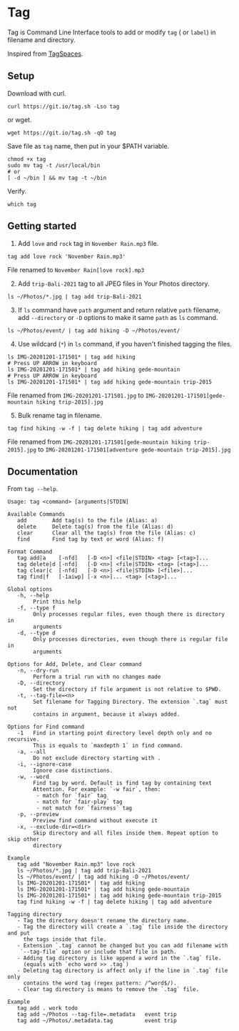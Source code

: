 # Tag

Tag is Command Line Interface tools to add or modify `tag` ( or `label`) in filename and directory.

Inspired from [TagSpaces](https://www.tagspaces.org/).

## Setup

Download with curl.

```
curl https://git.io/tag.sh -Lso tag
```

or wget.

```
wget https://git.io/tag.sh -qO tag
```

Save file as `tag` name, then put in your $PATH variable.

```
chmod +x tag
sudo mv tag -t /usr/local/bin
# or
[ -d ~/bin ] && mv tag -t ~/bin
```

Verify.

```
which tag
```

## Getting started

1. Add `love` and `rock` tag in `November Rain.mp3` file.

```
tag add love rock 'November Rain.mp3'
```

File renamed to `November Rain[love rock].mp3`

2. Add `trip-Bali-2021` tag to all JPEG files in Your Photos directory.

```
ls ~/Photos/*.jpg | tag add trip-Bali-2021
```

3. If `ls` command have `path` argument and return relative `path` filename,
add `--directory` or `-D` options to make it same `path` as `ls` command.

```
ls ~/Photos/event/ | tag add hiking -D ~/Photos/event/
```

4. Use wildcard (`*`) in `ls` command, if you haven't finished tagging the files.

```
ls IMG-20201201-171501* | tag add hiking
# Press UP ARROW in keyboard
ls IMG-20201201-171501* | tag add hiking gede-mountain
# Press UP ARROW in keyboard
ls IMG-20201201-171501* | tag add hiking gede-mountain trip-2015
```

File renamed from `IMG-20201201-171501.jpg` to `IMG-20201201-171501[gede-mountain hiking trip-2015].jpg`

5. Bulk rename tag in filename.

```
tag find hiking -w -f | tag delete hiking | tag add adventure
```

File renamed from `IMG-20201201-171501[gede-mountain hiking trip-2015].jpg` to `IMG-20201201-171501[adventure gede-mountain trip-2015].jpg`

## Documentation

From `tag --help`.

```
Usage: tag <command> [arguments|STDIN]

Available Commands
   add        Add tag(s) to the file (Alias: a)
   delete     Delete tag(s) from the file (Alias: d)
   clear      Clear all the tag(s) from the file (Alias: c)
   find       Find tag by text or word (Alias: f)

Format Command
   tag add|a    [-nfd]   [-D <n>] <file|STDIN> <tag> [<tag>]...
   tag delete|d [-nfd]   [-D <n>] <file|STDIN> <tag> [<tag>]...
   tag clear|c  [-nfd]   [-D <n>] <file|STDIN> [<file>]...
   tag find|f   [-1aiwp] [-x <n>]... <tag> [<tag>]...

Global options
   -h, --help
        Print this help
   -f, --type f
        Only processes regular files, even though there is directory in
        arguments
   -d, --type d
        Only processes directories, even though there is regular file in
        arguments

Options for Add, Delete, and Clear command
   -n, --dry-run
        Perform a trial run with no changes made
   -D, --directory
        Set the directory if file argument is not relative to $PWD.
   -t, --tag-file=<n>
        Set filename for Tagging Directory. The extension `.tag` must not
        contains in argument, because it always added.

Options for Find command
   -1   Find in starting point directory level depth only and no recursive.
        This is equals to `maxdepth 1` in find command.
   -a, --all
        Do not exclude directory starting with .
   -i, --ignore-case
        Ignore case distinctions.
   -w, --word
        Find tag by word. Default is find tag by containing text
        Attention. For example: `-w fair`, then:
         - match for `fair` tag
         - match for `fair-play` tag
         - not match for `fairness` tag
   -p, --preview
        Preview find command without execute it
   -x, --exclude-dir=<dir>
        Skip directory and all files inside them. Repeat option to skip other
        directory

Example
   tag add "November Rain.mp3" love rock
   ls ~/Photos/*.jpg | tag add trip-Bali-2021
   ls ~/Photos/event/ | tag add hiking -D ~/Photos/event/
   ls IMG-20201201-171501* | tag add hiking
   ls IMG-20201201-171501* | tag add hiking gede-mountain
   ls IMG-20201201-171501* | tag add hiking gede-mountain trip-2015
   tag find hiking -w -f | tag delete hiking | tag add adventure

Tagging directory
   - Tag the directory doesn't rename the directory name.
   - Tag the directory will create a `.tag` file inside the directory and put
     the tags inside that file.
   - Extension `.tag` cannot be changed but you can add filename with
    `--tag-file` option or include that file in path.
   - Adding tag directory is like append a word in the `.tag` file.
     (equals with `echo word >> .tag`)
   - Deleting tag directory is affect only if the line in `.tag` file only
     contains the word tag (regex pattern: /^word$/).
   - Clear tag directory is means to remove the `.tag` file.

Example
   tag add . work todo
   tag add ~/Photos --tag-file=.metadata   event trip
   tag add ~/Photos/.metadata.tag          event trip
```
